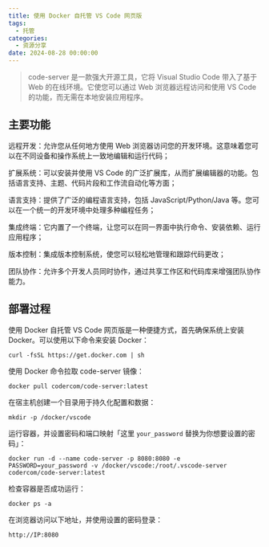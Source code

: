 ```yaml
---
title: 使用 Docker 自托管 VS Code 网页版
tags:
  - 托管
categories:
  - 资源分享
date: 2024-08-28 00:00:00
---
```


> code-server 是一款强大开源工具，它将 Visual Studio Code 带入了基于 Web 的在线环境。它使您可以通过 Web 浏览器远程访问和使用 VS Code 的功能，而无需在本地安装应用程序。

<!-- more -->

## 主要功能

远程开发：允许您从任何地方使用 Web 浏览器访问您的开发环境。这意味着您可以在不同设备和操作系统上一致地编辑和运行代码；

扩展系统：可以安装并使用 VS Code 的广泛扩展库，从而扩展编辑器的功能。包括语言支持、主题、代码片段和工作流自动化等方面；

语言支持：提供了广泛的编程语言支持，包括 JavaScript/Python/Java 等。您可以在一个统一的开发环境中处理多种编程任务；

集成终端：它内置了一个终端，让您可以在同一界面中执行命令、安装依赖、运行应用程序；

版本控制：集成版本控制系统，使您可以轻松地管理和跟踪代码更改；

团队协作：允许多个开发人员同时协作，通过共享工作区和代码库来增强团队协作能力。

## 部署过程

使用 Docker 自托管 VS Code 网页版是一种便捷方式，首先确保系统上安装 Docker。可以使用以下命令来安装 Docker：

```
curl -fsSL https://get.docker.com | sh
```

使用 Docker 命令拉取 code-server 镜像：

```
docker pull codercom/code-server:latest
```

在宿主机创建一个目录用于持久化配置和数据：

```
mkdir -p /docker/vscode
```

运行容器，并设置密码和端口映射「这里 `your_password` 替换为你想要设置的密码」：

```
docker run -d --name code-server -p 8080:8080 -e PASSWORD=your_password -v /docker/vscode:/root/.vscode-server codercom/code-server:latest
```

检查容器是否成功运行：

```
docker ps -a
```

在浏览器访问以下地址，并使用设置的密码登录：

```
http://IP:8080
```